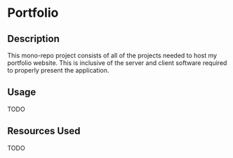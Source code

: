 # Portfolio

## Description

This mono-repo project consists of all of the projects needed to host my portfolio website. This is inclusive of the server and client software required to properly present the application.

## Usage

TODO

## Resources Used

TODO